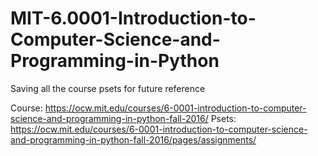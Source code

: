 # MIT-6.0001-Introduction-to-Computer-Science-and-Programming-in-Python

Saving all the course psets for future reference

Course: https://ocw.mit.edu/courses/6-0001-introduction-to-computer-science-and-programming-in-python-fall-2016/
Psets: https://ocw.mit.edu/courses/6-0001-introduction-to-computer-science-and-programming-in-python-fall-2016/pages/assignments/

